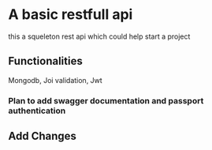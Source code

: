 # A basic restfull api

this a squeleton rest api which could help start a project

## Functionalities

Mongodb, Joi validation, Jwt

### Plan to add swagger documentation and passport authentication
## Add Changes